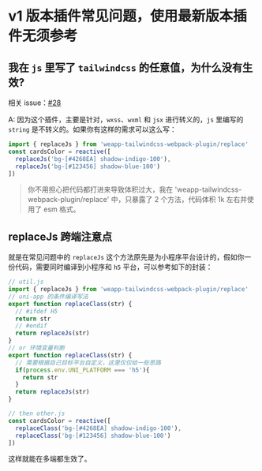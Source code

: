 # v1 版本插件常见问题，使用最新版本插件无须参考

## 我在 `js` 里写了 `tailwindcss` 的任意值，为什么没有生效?

相关 issue：[#28](https://github.com/sonofmagic/weapp-tailwindcss-webpack-plugin/issues/28)

A: 因为这个插件，主要是针对，`wxss`、`wxml` 和 `jsx` 进行转义的，`js` 里编写的 `string` 是不转义的。如果你有这样的需求可以这么写：

```js
import { replaceJs } from 'weapp-tailwindcss-webpack-plugin/replace'
const cardsColor = reactive([
  replaceJs('bg-[#4268EA] shadow-indigo-100'),
  replaceJs('bg-[#123456] shadow-blue-100')
])
```

> 你不用担心把代码都打进来导致体积过大，我在 'weapp-tailwindcss-webpack-plugin/replace' 中，只暴露了 2 个方法，代码体积 1k 左右并使用了 esm 格式。

## replaceJs 跨端注意点

就是在常见问题中的 `replaceJs` 这个方法原先是为小程序平台设计的，假如你一份代码，需要同时编译到小程序和 `h5` 平台，可以参考如下的封装：

```js
// util.js
import { replaceJs } from 'weapp-tailwindcss-webpack-plugin/replace'
// uni-app 的条件编译写法
export function replaceClass(str) {
  // #ifdef H5
  return str
  // #endif
  return replaceJs(str)
}
// or 环境变量判断
export function replaceClass(str) {
  // 需要根据自己目标平台自定义，这里仅仅给一些思路
  if(process.env.UNI_PLATFORM === 'h5'){
    return str
  }
  return replaceJs(str)
}

// then other.js
const cardsColor = reactive([
  replaceClass('bg-[#4268EA] shadow-indigo-100'),
  replaceClass('bg-[#123456] shadow-blue-100')
])
```

这样就能在多端都生效了。

